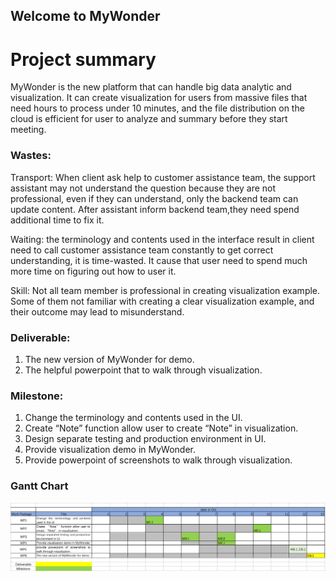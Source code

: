## Welcome to MyWonder

# Project summary
MyWonder is the new platform that can handle big data analytic and visualization. It can create visualization for users from massive files that need hours to process under 10 minutes, and the file distribution on the cloud is efficient for user to analyze and summary before they start meeting.

### Wastes:
Transport: When client ask help to customer assistance team, the support assistant may not understand the question because they are not professional, even if they can understand, only the backend team can update content. After assistant inform backend team,they need spend additional time to fix it.

Waiting: the terminology and contents used in the interface result in client need to call customer assistance team constantly to get correct understanding, it is time-wasted. It cause that user need to spend much more time on figuring out how to user it.

Skill: Not all team member is professional in creating visualization example. Some of them not familiar with creating a clear visualization example, and their outcome may lead to misunderstand.

### Deliverable:
1. The new version of MyWonder for demo.
2. The helpful powerpoint that to walk through visualization.

### Milestone:
1. Change the terminology and contents used in the UI.
2. Create “Note” function allow user to create “Note” in visualization.
3. Design separate testing and production environment in UI.
4. Provide visualization demo in MyWonder.
5. Provide powerpoint of screenshots to walk through visualization.

### Gantt Chart
<img src = "./Gantt Chart.png">



